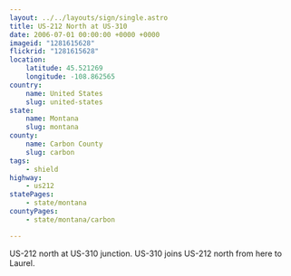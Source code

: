 ```yaml
---
layout: ../../layouts/sign/single.astro
title: US-212 North at US-310
date: 2006-07-01 00:00:00 +0000 +0000
imageid: "1281615628"
flickrid: "1281615628"
location:
    latitude: 45.521269
    longitude: -108.862565
country:
    name: United States
    slug: united-states
state:
    name: Montana
    slug: montana
county:
    name: Carbon County
    slug: carbon
tags:
    - shield
highway:
    - us212
statePages:
    - state/montana
countyPages:
    - state/montana/carbon

---
```

US-212 north at US-310 junction.  US-310 joins US-212 north from here to Laurel.